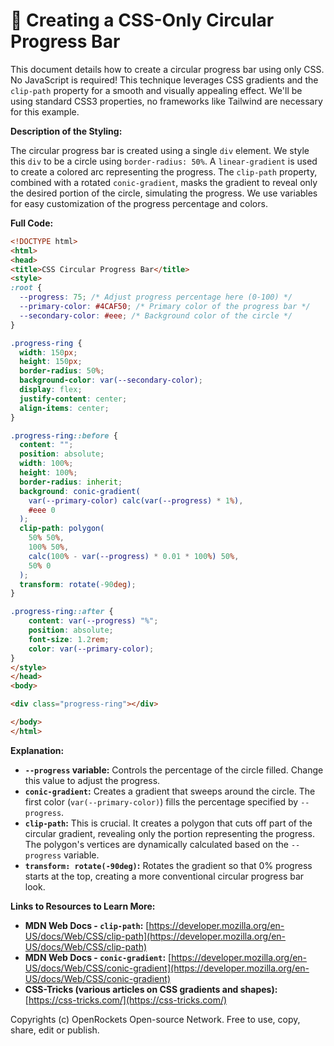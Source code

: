 # 🐞 Creating a CSS-Only Circular Progress Bar


This document details how to create a circular progress bar using only CSS.  No JavaScript is required! This technique leverages CSS gradients and the `clip-path` property for a smooth and visually appealing effect.  We'll be using standard CSS3 properties, no frameworks like Tailwind are necessary for this example.

**Description of the Styling:**

The circular progress bar is created using a single `div` element.  We style this `div` to be a circle using `border-radius: 50%`.  A `linear-gradient` is used to create a colored arc representing the progress. The `clip-path` property, combined with a rotated `conic-gradient`, masks the gradient to reveal only the desired portion of the circle, simulating the progress.  We use variables for easy customization of the progress percentage and colors.

**Full Code:**

```html
<!DOCTYPE html>
<html>
<head>
<title>CSS Circular Progress Bar</title>
<style>
:root {
  --progress: 75; /* Adjust progress percentage here (0-100) */
  --primary-color: #4CAF50; /* Primary color of the progress bar */
  --secondary-color: #eee; /* Background color of the circle */
}

.progress-ring {
  width: 150px;
  height: 150px;
  border-radius: 50%;
  background-color: var(--secondary-color);
  display: flex;
  justify-content: center;
  align-items: center;
}

.progress-ring::before {
  content: "";
  position: absolute;
  width: 100%;
  height: 100%;
  border-radius: inherit;
  background: conic-gradient(
    var(--primary-color) calc(var(--progress) * 1%),
    #eee 0
  );
  clip-path: polygon(
    50% 50%,
    100% 50%,
    calc(100% - var(--progress) * 0.01 * 100%) 50%,
    50% 0
  );
  transform: rotate(-90deg);
}

.progress-ring::after {
    content: var(--progress) "%";
    position: absolute;
    font-size: 1.2rem;
    color: var(--primary-color);
}
</style>
</head>
<body>

<div class="progress-ring"></div>

</body>
</html>
```

**Explanation:**

* **`--progress` variable:** Controls the percentage of the circle filled.  Change this value to adjust the progress.
* **`conic-gradient`:** Creates a gradient that sweeps around the circle.  The first color (`var(--primary-color)`) fills the percentage specified by `--progress`.
* **`clip-path`:**  This is crucial. It creates a polygon that cuts off part of the circular gradient, revealing only the portion representing the progress.  The polygon's vertices are dynamically calculated based on the `--progress` variable.
* **`transform: rotate(-90deg)`:** Rotates the gradient so that 0% progress starts at the top, creating a more conventional circular progress bar look.

**Links to Resources to Learn More:**

* **MDN Web Docs - `clip-path`:** [https://developer.mozilla.org/en-US/docs/Web/CSS/clip-path](https://developer.mozilla.org/en-US/docs/Web/CSS/clip-path)
* **MDN Web Docs - `conic-gradient`:** [https://developer.mozilla.org/en-US/docs/Web/CSS/conic-gradient](https://developer.mozilla.org/en-US/docs/Web/CSS/conic-gradient)
* **CSS-Tricks (various articles on CSS gradients and shapes):** [https://css-tricks.com/](https://css-tricks.com/)


Copyrights (c) OpenRockets Open-source Network. Free to use, copy, share, edit or publish.

